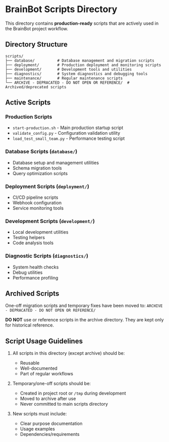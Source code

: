 # BrainBot Scripts Directory

This directory contains **production-ready** scripts that are actively used in the BrainBot project workflow.

## Directory Structure

```
scripts/
├── database/          # Database management and migration scripts
├── deployment/        # Production deployment and monitoring scripts  
├── development/       # Development tools and utilities
├── diagnostics/       # System diagnostics and debugging tools
├── maintenance/       # Regular maintenance scripts
└── ARCHIVE - DEPRACATED - DO NOT OPEN OR REFERENCE/  # Archived/deprecated scripts
```

## Active Scripts

### Production Scripts
- `start-production.sh` - Main production startup script
- `validate_config.py` - Configuration validation utility
- `load_test_small_team.py` - Performance testing script

### Database Scripts (`database/`)
- Database setup and management utilities
- Schema migration tools
- Query optimization scripts

### Deployment Scripts (`deployment/`)
- CI/CD pipeline scripts
- Webhook configuration
- Service monitoring tools

### Development Scripts (`development/`)  
- Local development utilities
- Testing helpers
- Code analysis tools

### Diagnostic Scripts (`diagnostics/`)
- System health checks
- Debug utilities
- Performance profiling

## Archived Scripts

One-off migration scripts and temporary fixes have been moved to:
`ARCHIVE - DEPRACATED - DO NOT OPEN OR REFERENCE/`

**DO NOT** use or reference scripts in the archive directory. They are kept only for historical reference.

## Script Usage Guidelines

1. All scripts in this directory (except archive) should be:
   - Reusable
   - Well-documented
   - Part of regular workflows

2. Temporary/one-off scripts should be:
   - Created in project root or `/tmp` during development
   - Moved to archive after use
   - Never committed to main scripts directory

3. New scripts must include:
   - Clear purpose documentation
   - Usage examples
   - Dependencies/requirements